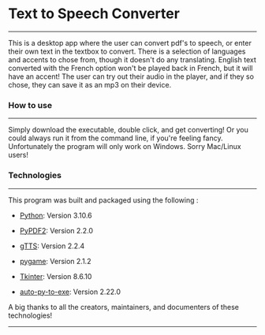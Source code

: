 # Text to Speech Converter

***

This is a desktop app where the user can convert pdf's to speech, or enter their own text in the textbox to convert. There is a selection of languages and accents to chose from, though it doesn't do any translating. English text converted with the French option won't be played back in French, but it will have an accent! The user can try out their audio in the player, and if they so chose, they can save it as an mp3 on their device.  

### How to use

***

Simply download the executable, double click, and get converting! Or you could always run it from the command line, if you're feeling fancy. Unfortunately the program will only work on Windows. Sorry Mac/Linux users!

### Technologies
***
This program was built and packaged using the following :

* [Python](https://www.python.org/downloads/release/python-3100/): Version 3.10.6 
* [PyPDF2](https://pypi.org/project/PyPDF2/2.2.0/): Version 2.2.0
* [gTTS](https://pypi.org/project/gTTS/): Version 2.2.4
* [pygame](https://pypi.org/project/pygame/): Version 2.1.2
* [Tkinter](https://docs.python.org/3/library/tkinter.html): Version 8.6.10

* [auto-py-to-exe](https://pypi.org/project/auto-py-to-exe/): Version 2.22.0

A big thanks to all the creators, maintainers, and documenters of these technologies!
***
